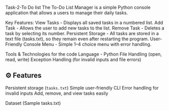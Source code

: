  Task-2-To Do list
 The To-Do List Manager is a simple Python console application that allows a users to manage their daily tasks.

Key Features:
View Tasks - Displays all saved tasks in a numbered list.
Add Task - Allows the user to add new tasks to the list.
Remove Task - Deletes a task by selecting its number.
Persistent Storage - All tasks are stored in a text file (tasks.txt), so they remain even after restarting the program.
User-Friendly Console Menu - Simple 1–4 choice menu with error handling.

Tools & Technologies for the code
Language - Python 
File Handling (open, read, write)
Exception Handling (for invalid inputs and file errors)

## ⚙️ Features
Persistent storage (`tasks.txt`)
Simple user-friendly CLI
Error handling for invalid inputs
Add, remove, and view tasks easily

Dataset (Sample tasks.txt)
